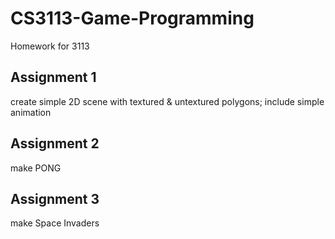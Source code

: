 # CS3113-Game-Programming
Homework for 3113

## Assignment 1

create simple 2D scene with textured & untextured polygons; include simple animation


## Assignment 2

make PONG


## Assignment 3

make Space Invaders
